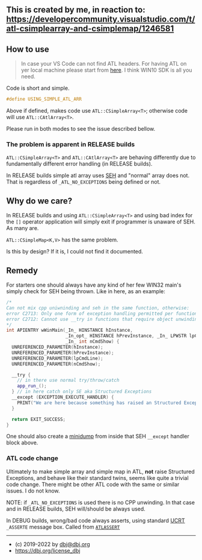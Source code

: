 
## This is created by me, in reaction to: https://developercommunity.visualstudio.com/t/atl-csimplearray-and-csimplemap/1246581

## How to use

> In case  your VS Code can not find ATL headers. For having ATL on yer local machine please start from  [here](https://developer.microsoft.com/en-us/windows/downloads/windows-sdk/). I think WIN10 SDK is all you need.

Code is short and simple.
```cpp
#define USING_SIMPLE_ATL_ARR
```
Above if defined, makes code use `ATL::CSimpleArray<T>`; otherwise code will use `ATL::CAtlArray<T>`.

Please run in both modes to see the issue described bellow.

### The problem is apparent in RELEASE builds 

`ATL::CSimpleArray<T>` and `ATL::CAtlArray<T>` are behaving differently due to fundamentally different error handling (in RELEASE builds).

In RELEASE builds simple atl array uses [SEH](https://docs.microsoft.com/en-us/windows/win32/debug/about-structured-exception-handling) and "normal" array does not. That is regardless of  `_ATL_NO_EXCEPTIONS` being defined or not.

## Why do we care?

In RELEASE builds and using `ATL::CSimpleArray<T>` and using bad index for the `[]` operator application will simply exit if programmer is unaware of SEH. As many are.

`ATL::CSimpleMap<K,V>` has the same problem.

Is this by design? If it is, I could not find it documented.

## Remedy

For starters one should always have any kind of her few WIN32 main's simply check for SEH being thrown. Like in here, as an example:

```cpp
/*
Can not mix cpp uniwninding and seh in the same function, otherwise:
error C2713: Only one form of exception handling permitted per function
error C2712: Cannot use __try in functions that require object unwinding
*/
int APIENTRY wWinMain(_In_ HINSTANCE hInstance,
                      _In_opt_ HINSTANCE hPrevInstance, _In_ LPWSTR lpCmdLine,
                      _In_ int nCmdShow) {
  UNREFERENCED_PARAMETER(hInstance);
  UNREFERENCED_PARAMETER(hPrevInstance);
  UNREFERENCED_PARAMETER(lpCmdLine);
  UNREFERENCED_PARAMETER(nCmdShow);

  __try {
    // in there use normal try/throw/catch
    app_run_();
  } // in here catch only SE aka Structured Exceptions
  __except (EXCEPTION_EXECUTE_HANDLER) {
    PRINT("We are here because something has raised an Structured Exception.");
  }

  return EXIT_SUCCESS;
}
```
One should also create a [minidump](https://docs.microsoft.com/en-us/windows/win32/debug/minidump-files) from inside that SEH `__except` handler block above.

### ATL code change

Ultimately to make simple array and simple map in ATL, **not** raise Structured Exceptions, and behave like their standard twins, seems like quite a trivial code change. There might be other ATL code with the same or similar issues. I do not know.

NOTE: if `_ATL_NO_EXCEPTIONS` is used there is no CPP unwinding. In that case and in RELEASE builds, SEH will/should be always used.

In DEBUG builds, wrong/bad code always asserts, using standard [UCRT](https://docs.microsoft.com/en-us/cpp/c-runtime-library/reference/assert-asserte-assert-expr-macros?view=msvc-170) `_ASSERTE` message box. Called from [`ATLASSERT`](https://docs.microsoft.com/en-us/cpp/atl/reference/debugging-and-error-reporting-macros?view=msvc-170)

---

* (c) 2019-2022 by dbj@dbj.org
* https://dbj.org/license_dbj
